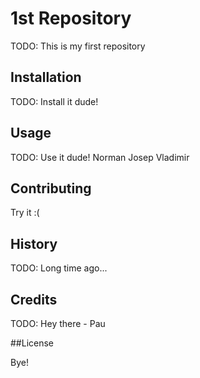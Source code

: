 # 1st Repository

TODO: This is my first repository

## Installation

TODO: Install it dude!

## Usage

TODO: Use it dude! Norman Josep Vladimir

## Contributing

Try it :(

## History

TODO: Long time ago...

## Credits

TODO: Hey there - Pau

##License

Bye!